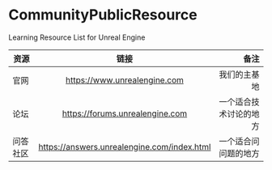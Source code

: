 # CommunityPublicResource
Learning Resource List for Unreal Engine


| 资源 | 链接 | 备注 | 
| - | :-: | -: | 
| 官网| https://www.unrealengine.com |我们的主基地|
| 论坛| https://forums.unrealengine.com | 一个适合技术讨论的地方|
| 问答社区| https://answers.unrealengine.com/index.html | 一个适合问问题的地方 |

